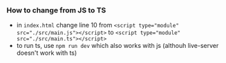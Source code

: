 ### How to change from JS to TS ###
- in `index.html` change line 10 from `<script type="module" src="./src/main.js"></script>` 
    to `<script type="module" src="./src/main.ts"></script>`
- to run ts, use `npm run dev` which also works with js (althouh live-server doesn't work with ts)